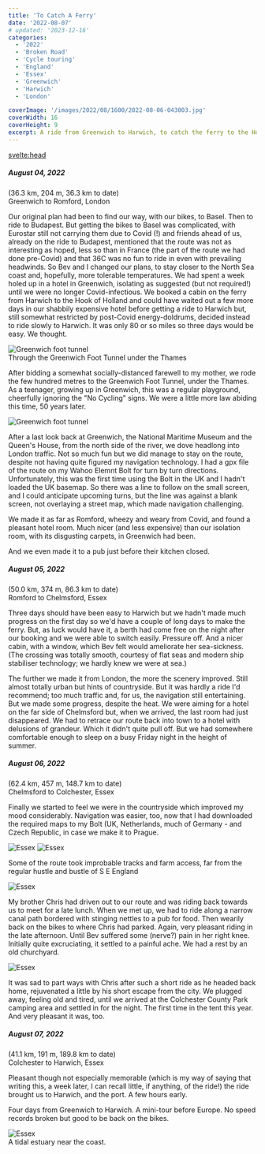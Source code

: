```yaml
---
title: 'To Catch A Ferry'
date: '2022-08-07'
# updated: '2023-12-16'
categories:
  - '2022'
  - 'Broken Road'
  - 'Cycle touring'
  - 'England'
  - 'Essex'
  - 'Greenwich'
  - 'Harwich'
  - 'London'

coverImage: '/images/2022/08/1600/2022-08-06-043003.jpg'
coverWidth: 16
coverHeight: 9
excerpt: A ride from Greenwich to Harwich, to catch the ferry to the Hook of Holland...
---
```


<script>
	import Callout from '$lib/components/Callout.svelte'
</script>

<svelte:head>

<title>2022 UK</title>
</svelte:head>

<section class="card">
  <h5>
    August 04, 2022    
  </h5>(36.3 km, 204 m, 36.3 km to date)
  <br /> Greenwich to Romford, London 
  <p>Our original plan had been to find our way, with our bikes, to Basel. Then to ride to Budapest. But getting the bikes to Basel was complicated, with Eurostar still not carrying them due to Covid (!) and friends ahead of us, already on the ride to Budapest, mentioned that the route was not as interesting as hoped, less so than in France (the part of the route we had done pre-Covid) and that 36C was no fun to ride in even with prevailing headwinds. So Bev and I changed our plans, to stay closer to the North Sea coast and, hopefully, more tolerable temperatures. We had spent a week holed up in a hotel in Greenwich, isolating as suggested (but not required!) until we were no longer Covid-infectious. We booked a cabin on the ferry from Harwich to the Hook of Holland and could have waited out a few more days in our shabbily expensive hotel before getting a ride to Harwich but, still somewhat restricted by post-Covid energy-doldrums, decided instead to ride slowly to Harwich. It was only 80 or so miles so three days would be easy. We thought.</p>
  <img alt="Greenwich foot tunnel" src="/images/2022/08/1600/2022-08-04-042944.jpg" />
  <div class="caption">Through the Greenwich Foot Tunnel under the Thames</div> 
  <p>After bidding a somewhat socially-distanced farewell to my mother, we rode the few hundred metres to the Greenwich Foot Tunnel, under the Thames. As a teenager, growing up in Greenwich, this was a regular playground, cheerfully ignoring the "No Cycling" signs. We were a little more law abiding this time, 50 years later.</p>
  <img alt="Greenwich foot tunnel" src="/images/2022/08/1600/2022-08-04-044035.jpg" />
  <p> After a last look back at Greenwich, the National Maritime Museum and the Queen's House, from the north side of the river, we dove headlong into London traffic. Not so much fun but we did manage to stay on the route, despite not having quite figured my navigation technology. I had a gpx file of the route on my Wahoo Elemnt Bolt for turn by turn directions. Unfortunately, this was the first time using the Bolt in the UK and I hadn't loaded the UK basemap. So there was a line to follow on the small screen, and I could anticipate upcoming turns, but the line was against a blank screen, not overlaying a street map, which made navigation challenging.</p>
  <p>We made it as far as Romford, wheezy and weary from Covid, and found a pleasant hotel room. Much nicer (and less expensive) than our isolation room, with its disgusting carpets, in Greenwich had been.</p>
  <p>And we even made it to a pub just before their kitchen closed.</p>
</section>

<section class="card">
  <h5>
    August 05, 2022    
  </h5>(50.0 km, 374 m, 86.3 km to date)
  <br />Romford to Chelmsford, Essex 
  <p>Three days should have been easy to Harwich but we hadn't made much progress on the first day so we'd have a couple of long days to make the ferry. But, as luck would have it, a berth had come free on the night after our booking and we were able to switch easily. Pressure off. And a nicer cabin, with a window, which Bev felt would ameliorate her sea-sickness. (The crossing was totally smooth, courtesy of flat seas and modern ship stabiliser technology; we hardly knew we were at sea.)</p>
  <!-- <img alt="Greenwich foot tunnel" src="/images/2022/08/1600/2022-08-04-042944.jpg" /> -->
  <p>The further we made it from London, the more the scenery improved. Still almost totally urban but hints of countryside. But it was hardly a ride I'd recommend; too much traffic and, for us, the navigation still entertaining. But we made some progress, despite the heat. We were aiming for a hotel on the far side of Chelmsford but, when we arrived, the last room had just disappeared. We had to retrace our route back into town to a hotel with delusions of grandeur. Which it didn't quite pull off. But we had somewhere comfortable enough to sleep on a busy Friday night in the height of summer.</p>
</section>

<section class="card">
  <h5>
    August 06, 2022    
  </h5>(62.4 km, 457 m, 148.7 km to date)
  <br />Chelmsford to Colchester, Essex 
  <p>Finally we started to feel we were in the countryside which improved my mood considerably. Navigation was easier, too, now that I had downloaded the required maps to my Bolt (UK, Netherlands, much of Germany - and Czech Republic, in case we make it to Prague.</p>
  <img alt="Essex" src="/images/2022/08/1600/2022-08-06-041300.jpg" />
  <img alt="Essex" src="/images/2022/08/1600/2022-08-06-041508.jpg" />
  <p>Some of the route took improbable tracks and farm access, far from the regular hustle and bustle of S E England</p>
  <img alt="Essex" src="/images/2022/08/1600/2022-08-06-043019.jpg" />
  <p>My brother Chris had driven out to our route and was riding back towards us to meet for a late lunch. When we met up, we had to ride along a narrow canal path bordered with stinging nettles to a pub for food. Then wearily back on the bikes to where Chris had parked. Again, very pleasant riding in the late afternoon. Until Bev suffered some (nerve?) pain in her right knee. Initially quite excruciating, it settled to a painful ache. We had a rest by an old churchyard.</p>
  <img alt="Essex" src="/images/2022/08/1600/2022-08-06-091702.jpg" />
  <p>It was sad to part ways with Chris after such a short ride as he headed back home, rejuvenated a little by his short escape from the city. We plugged away, feeling old and tired, until we arrived at the Colchester County Park camping area and settled in for the night. The first time in the tent this year. And very pleasant it was, too.</p>
</section>

<section class="card">
  <h5>
    August 07, 2022    
  </h5>(41.1 km, 191 m, 189.8 km to date)
  <br />Colchester to Harwich, Essex 
  <p>Pleasant though not especially memorable (which is my way of saying that writing this, a week later, I can recall little, if anything, of the ride!) the ride brought us to Harwich, and the port. A few hours early.</p>
  <p>Four days from Greenwich to Harwich. A mini-tour before Europe. No speed records broken but good to be back on the bikes.</p>
  <img alt="Essex" src="/images/2022/08/1600/2022-08-07-041043.jpg" />
  <div class="caption">A tidal estuary near the coast.</div>
 
</section>
